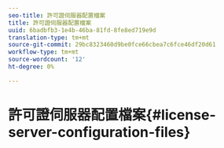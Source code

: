 ```yaml
---
seo-title: 許可證伺服器配置檔案
title: 許可證伺服器配置檔案
uuid: 6badbfb3-1e4b-46ba-81fd-8fe8ed719e9d
translation-type: tm+mt
source-git-commit: 29bc8323460d9be0fce66cbea7c6fce46df20d61
workflow-type: tm+mt
source-wordcount: '12'
ht-degree: 0%

---
```



# 許可證伺服器配置檔案{#license-server-configuration-files}

